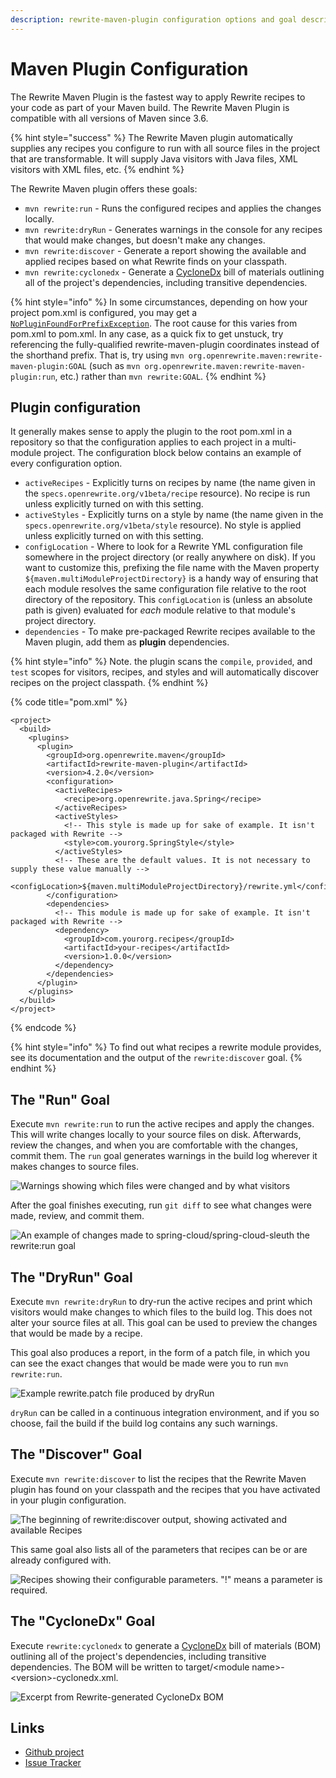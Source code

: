 ```yaml
---
description: rewrite-maven-plugin configuration options and goal descriptions
---
```


# Maven Plugin Configuration

The Rewrite Maven Plugin is the fastest way to apply Rewrite recipes to your code as part of your Maven build. The Rewrite Maven Plugin is compatible with all versions of Maven since 3.6.

{% hint style="success" %}
The Rewrite Maven plugin automatically supplies any recipes you configure to run with all source files in the project that are transformable. It will supply Java visitors with Java files, XML visitors with XML files, etc.
{% endhint %}

The Rewrite Maven plugin offers these goals:

* `mvn rewrite:run` - Runs the configured recipes and applies the changes locally.
* `mvn rewrite:dryRun` - Generates warnings in the console for any recipes that would make changes, but doesn't make any changes.
* `mvn rewrite:discover` - Generate a report showing the available and applied recipes based on what Rewrite finds on your classpath.
* `mvn rewrite:cyclonedx` - Generate a [CycloneDx](https://cyclonedx.org/) bill of materials outlining all of the project's dependencies, including transitive dependencies.

{% hint style="info" %}
In some circumstances, depending on how your project pom.xml is configured, you may get a [`NoPluginFoundForPrefixException`](https://cwiki.apache.org/confluence/display/MAVEN/NoPluginFoundForPrefixException). The root cause for this varies from pom.xml to pom.xml. In any case, as a quick fix to get unstuck, try referencing the fully-qualified rewrite-maven-plugin coordinates instead of the shorthand prefix. That is, try using `mvn org.openrewrite.maven:rewrite-maven-plugin:GOAL` \(such as `mvn org.openrewrite.maven:rewrite-maven-plugin:run`, etc.\) rather than `mvn rewrite:GOAL`.
{% endhint %}

## Plugin configuration

It generally makes sense to apply the plugin to the root pom.xml in a repository so that the configuration applies to each project in a multi-module project. The configuration block below contains an example of every configuration option.

* `activeRecipes` - Explicitly turns on recipes by name \(the name given in the `specs.openrewrite.org/v1beta/recipe` resource\). No recipe is run unless explicitly turned on with this setting.
* `activeStyles` - Explicitly turns on a style by name \(the name given in the `specs.openrewrite.org/v1beta/style` resource\). No style is applied unless explicitly turned on with this setting.
* `configLocation` - Where to look for a Rewrite YML configuration file somewhere in the project directory \(or really anywhere on disk\). If you want to customize this, prefixing the file name with the Maven property `${maven.multiModuleProjectDirectory}` is a handy way of ensuring that each module resolves the same configuration file relative to the root directory of the repository. This `configLocation` is \(unless an absolute path is given\) evaluated for _each_ module relative to that module's project directory.
* `dependencies` - To make pre-packaged Rewrite recipes available to the Maven plugin, add them as **plugin** dependencies.

{% hint style="info" %}
Note. the plugin scans the `compile`, `provided`, and `test` scopes for visitors, recipes, and styles and will automatically discover recipes on the project classpath.
{% endhint %}

{% code title="pom.xml" %}
```markup
<project>
  <build>
    <plugins>
      <plugin>
        <groupId>org.openrewrite.maven</groupId>
        <artifactId>rewrite-maven-plugin</artifactId>
        <version>4.2.0</version>
        <configuration>
          <activeRecipes>
            <recipe>org.openrewrite.java.Spring</recipe>
          </activeRecipes>
          <activeStyles>
            <!-- This style is made up for sake of example. It isn't packaged with Rewrite -->
            <style>com.yourorg.SpringStyle</style>
          </activeStyles>
          <!-- These are the default values. It is not necessary to supply these value manually --> 
          <configLocation>${maven.multiModuleProjectDirectory}/rewrite.yml</configLocation>
        </configuration>
        <dependencies>
          <!-- This module is made up for sake of example. It isn't packaged with Rewrite -->
          <dependency>
            <groupId>com.yourorg.recipes</groupId>
            <artifactId>your-recipes</artifactId>
            <version>1.0.0</version>
          </dependency>
        </dependencies>
      </plugin>
    </plugins>
  </build>
</project>
```
{% endcode %}

{% hint style="info" %}
To find out what recipes a rewrite module provides, see its documentation and the output of the `rewrite:discover` goal.
{% endhint %}

## The "Run" Goal

Execute `mvn rewrite:run` to run the active recipes and apply the changes. This will write changes locally to your source files on disk. Afterwards, review the changes, and when you are comfortable with the changes, commit them. The `run` goal generates warnings in the build log wherever it makes changes to source files.

![Warnings showing which files were changed and by what visitors](../.gitbook/assets/image%20%285%29.png)

After the goal finishes executing, run `git diff` to see what changes were made, review, and commit them.

![An example of changes made to spring-cloud/spring-cloud-sleuth the rewrite:run goal](../.gitbook/assets/image%20%287%29.png)

## The "DryRun" Goal

Execute `mvn rewrite:dryRun` to dry-run the active recipes and print which visitors would make changes to which files to the build log. This does not alter your source files at all. This goal can be used to preview the changes that would be made by a recipe.

This goal also produces a report, in the form of a patch file, in which you can see the exact changes that would be made were you to run `mvn rewrite:run`.

![Example rewrite.patch file produced by dryRun](../.gitbook/assets/image%20%2822%29.png)

`dryRun` can be called in a continuous integration environment, and if you so choose, fail the build if the build log contains any such warnings.

## The "Discover" Goal

Execute `mvn rewrite:discover` to list the recipes that the Rewrite Maven plugin has found on your classpath and the recipes that you have activated in your plugin configuration.

![The beginning of rewrite:discover output, showing activated and available Recipes](../.gitbook/assets/image%20%2818%29.png)

This same goal also lists all of the parameters that recipes can be or are already configured with.

![Recipes showing their configurable parameters. &quot;!&quot; means a parameter is required.](../.gitbook/assets/image%20%2817%29.png)

## The "CycloneDx" Goal

Execute `rewrite:cyclonedx` to generate a [CycloneDx](https://cyclonedx.org/) bill of materials \(BOM\) outlining all of the project's dependencies, including transitive dependencies. The BOM will be written to target/&lt;module name&gt;-&lt;version&gt;-cyclonedx.xml.

![Excerpt from Rewrite-generated CycloneDx BOM](../.gitbook/assets/image%20%2819%29.png)

## Links

* [Github project](https://github.com/openrewrite/rewrite-maven-plugin)
* [Issue Tracker](https://github.com/openrewrite/rewrite-maven-plugin/issues)
